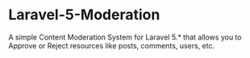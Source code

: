 # Laravel-5-Moderation
A simple Content Moderation System for Laravel 5.* that allows you to Approve or Reject resources like posts, comments, users, etc.
